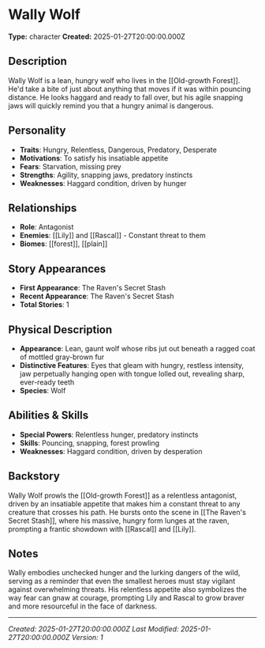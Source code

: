 # Wally Wolf

**Type:** character
**Created:** 2025-01-27T20:00:00.000Z

## Description

Wally Wolf is a lean, hungry wolf who lives in the [[Old-growth Forest]]. He'd take a bite of just about anything that moves if it was within pouncing distance. He looks haggard and ready to fall over, but his agile snapping jaws will quickly remind you that a hungry animal is dangerous.

## Personality

- **Traits**: Hungry, Relentless, Dangerous, Predatory, Desperate
- **Motivations**: To satisfy his insatiable appetite
- **Fears**: Starvation, missing prey
- **Strengths**: Agility, snapping jaws, predatory instincts
- **Weaknesses**: Haggard condition, driven by hunger

## Relationships

- **Role**: Antagonist
- **Enemies**: [[Lily]] and [[Rascal]] - Constant threat to them
- **Biomes**: [[forest]], [[plain]]

## Story Appearances

- **First Appearance**: The Raven's Secret Stash
- **Recent Appearance**: The Raven's Secret Stash
- **Total Stories**: 1

## Physical Description

- **Appearance**: Lean, gaunt wolf whose ribs jut out beneath a ragged coat of mottled gray-brown fur
- **Distinctive Features**: Eyes that gleam with hungry, restless intensity, jaw perpetually hanging open with tongue lolled out, revealing sharp, ever-ready teeth
- **Species**: Wolf

## Abilities & Skills

- **Special Powers**: Relentless hunger, predatory instincts
- **Skills**: Pouncing, snapping, forest prowling
- **Weaknesses**: Haggard condition, driven by desperation

## Backstory

Wally Wolf prowls the [[Old-growth Forest]] as a relentless antagonist, driven by an insatiable appetite that makes him a constant threat to any creature that crosses his path. He bursts onto the scene in [[The Raven's Secret Stash]], where his massive, hungry form lunges at the raven, prompting a frantic showdown with [[Rascal]] and [[Lily]].

## Notes

Wally embodies unchecked hunger and the lurking dangers of the wild, serving as a reminder that even the smallest heroes must stay vigilant against overwhelming threats. His relentless appetite also symbolizes the way fear can gnaw at courage, prompting Lily and Rascal to grow braver and more resourceful in the face of darkness.

---
*Created: 2025-01-27T20:00:00.000Z*
*Last Modified: 2025-01-27T20:00:00.000Z*
*Version: 1*
